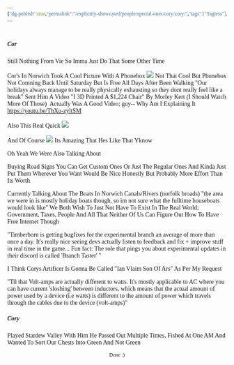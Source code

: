 ```yaml
---
{"dg-publish":true,"permalink":"/explicitly-showcased/people/special-ones/cory/cory/","tags":["Tagless"],"noteIcon":""}
---
```


<style id="Force_Custom_Fonts" type="text/css">@font-face{font-style:normal;font-family:"Merriweather";src:local("Merriweather")}@font-face{font-style:bolder;font-family:"Merriweather";src:local("Merriweather")}@font-face{font-style:normal;font-family:"Merriweather";src:local("Merriweather");unicode-range:U+0-FF,U+2E80-9FFF,U+F900-FAFF,U+FE30-FE4F,U+20000-2FA1F}@font-face{font-style:bolder;font-family:"Merriweather";src:local("Merriweather");unicode-range:U+0-FF,U+2E80-9FFF,U+F900-FAFF,U+FE30-FE4F,U+20000-2FA1F}@font-face{font-style:normal;font-family:"Merriweather";src:local("Merriweather");unicode-range:U+0-FF}@font-face{font-style:bolder;font-family:"Merriweather";src:local("Merriweather");unicode-range:U+0-FF}:not(pre):not(code):not(textarea):not(tt):not(kbd):not(samp):not(var){font-family:"Merriweather"!important}pre,code,textarea,tt,kbd,samp,var{font-family:monospace!important}pre *,code *,textarea *,tt *,kbd *,samp *,var *{font-family:monospace!important}</style>


# <center><span style="color:#000000"></span></center>


##### Cor
Still Nothing From Vie So Imma Just Do That Some Other Time

Cor's In Norwich
Took A Cool Picture With A Phonebox ![](https://i.imgur.com/z89xOYt.jpeg)
Not That Cool But Phonebox
Not Comning Back Until Saturday But Is Free All Days After
Been Walking 
"Our holidays always manage to be really physically exhausting so they dont really feel like a break"
Sent Him A Video "I 3D Printed A $1,224 Chair" By Morley Kert (I Should Watch More Of Those) 
​​    ​‍Actually Was A Good Video; guy-- Why Am I Explaining It
https://youtu.be/ThXu-zyltSM

Also This Real Quick
![](https://i.imgur.com/egVGTh1.jpeg)

And Of Course
![](https://i.imgur.com/ANv4WW2.jpeg)
Its Amazing That Hes Like That Yknow

Oh Yeah We Were Also Talking About

Buying Road Signs
You Can Get Custom Ones Or Just The Regular Ones And Kinda Just Put Them Wherever You Want 
Would Be Nice Honestly But Probably More Effort Than Its Worth

Currently Talking About The Boats In Norwich Canals/Rivers (norfolk broads)
"the area we were in is mostly holiday boats though, so im not sure what the fulltime houseboats would look like"
We Both Wish To Just Not Have To Exist In The Real World; Government, Taxes, People And All That 
Neither Of Us Can Figure Out How To Have Free Internet Though

"Timberborn is getting bugfixes for the experimental branch an average of more than once a day.
It's really nice seeing devs actually listen to feedback and fix + improve stuff in real time in the game...
Fun fact: The role that pings you about experimental updates in their discord is called 'Branch Taster' "

I Think Corys Artificer Is Gonna Be Called "Ian Vlaim Son Of Ars" As Per My Request

"Til that Volt-amps are actually different to watts. It's mostly applicable to AC where you can have current 'sloshing' between inductors, which means that the actual amount of power used by a device (i.e watts) is different to the amount of power which travels through the cables due to the device (volt-amps)"


##### Cory
Played Stardew Valley With Him
He Passed Out Multiple Times, Fished At One AM And Wanted To Sort Our Chests Into Green And Not Green













<center><sub>Done :)</sub></center>


<script src="https://utteranc.es/client.js"
        repo="WonderingGodling/My-Mind-Space"
        issue-term="title"
        theme="preferred-color-scheme"
        crossorigin="anonymous"
        async>
</script>